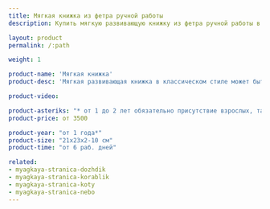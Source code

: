 ```yaml
---
title: Мягкая книжка из фетра ручной работы
description: Купить мягкую развивающую книжку из фетра ручной работы в магазине KiddyTrick

layout: product
permalink: /:path

weight: 1

product-name: 'Мягкая книжка'
product-desc: 'Мягкая развивающая книжка в классическом стиле может быть сшита из любого количества наших страниц (в диапазоне от 2 до 12). Вы можете указать желаемый цвет переплета и окантовки страничек. Каждая книжка упакована в специальную сумку.'

product-video:

product-asteriks: "* от 1 до 2 лет обязательно присутствие взрослых, так как на страничке присутствуют  мелкие детали, которые очень старательные детки могут проглотить."
product-price: от 3500

product-year: "от 1 года*"
product-size: "21х23х2-10 см"
product-time: "от 6 раб. дней"

related:
- myagkaya-stranica-dozhdik
- myagkaya-stranica-korablik
- myagkaya-stranica-koty
- myagkaya-stranica-nebo
---
```

	